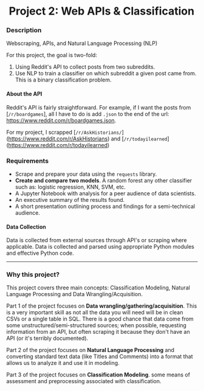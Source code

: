 # ![]() Project 2: Web APIs & Classification

### Description

Webscraping, APIs, and Natural Language Processing (NLP)

For this project, the goal is two-fold:
1. Using Reddit's API to collect posts from two subreddits.
2. Use NLP to train a classifier on which subreddit a given post came from. This is a binary classification problem.


#### About the API

Reddit's API is fairly straightforward. For example, if I want the posts from [`/r/boardgames`], all I have to do is add `.json` to the end of the url: https://www.reddit.com/r/boardgames.json.

For my project, I scrapped [`/r/AskHistorians/`] (https://www.reddit.com/r/AskHistorians) and [`/r/todayilearned`] (https://www.reddit.com/r/todayilearned)


### Requirements

- Scrape and prepare your data using the `requests` library.
- **Create and compare two models**. A random forest any other classifier such as: logistic regression, KNN, SVM, etc.
- A Jupyter Notebook with analysis for a peer audience of data scientists.
- An executive summary of the results found.
- A short presentation outlining process and findings for a semi-technical audience.


#### Data Collection

Data is collected from external sources through API's or scraping where applicable.  Data is collected and parsed using appropriate Python modules and effective Python code.

---

### Why this project?
This project covers three main concepts: Classification Modeling, Natural Language Processing and Data Wrangling/Acquisition.

Part 1 of the project focuses on **Data wrangling/gathering/acquisition**. This is a very important skill as not all the data you will need will be in clean CSVs or a single table in SQL.  There is a good chance that data come from some unstructured/semi-structured sources; when possible, requesting information from an API, but often scraping it because they don't have an API (or it's terribly documented).

Part 2 of the project focuses on **Natural Language Processing** and converting standard text data (like Titles and Comments) into a format that allows us to analyze it and use it in modeling.

Part 3 of the project focuses on **Classification Modeling**.  some means of assessment and preprocessing associated with classification.   
